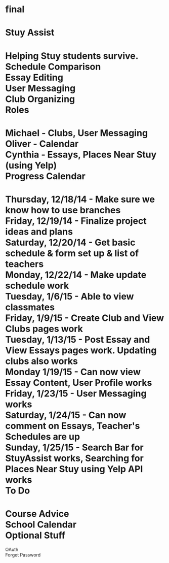 final
=====
Stuy Assist  
=====
Helping Stuy students survive.  
Schedule Comparison  
Essay Editing  
User Messaging  
Club Organizing  
Roles
=====
Michael - Clubs, User Messaging  
Oliver - Calendar  
Cynthia - Essays, Places Near Stuy (using Yelp)  
Progress Calendar
=====
Thursday, 12/18/14 - Make sure we know how to use branches  
Friday, 12/19/14 - Finalize project ideas and plans  
Saturday, 12/20/14 - Get basic schedule & form set up & list of teachers  
Monday, 12/22/14 - Make update schedule work  
Tuesday, 1/6/15 - Able to view classmates  
Friday, 1/9/15 - Create Club and View Clubs pages work  
Tuesday, 1/13/15 - Post Essay and View Essays pages work. Updating clubs also works  
Monday 1/19/15 - Can now view Essay Content, User Profile works  
Friday, 1/23/15 - User Messaging works  
Saturday, 1/24/15 - Can now comment on Essays, Teacher's Schedules are up  
Sunday, 1/25/15 - Search Bar for StuyAssist works, Searching for Places Near Stuy using Yelp API works   
To Do
=====
Course Advice  
School Calendar  
Optional Stuff
=====
OAuth  
Forget Password  
